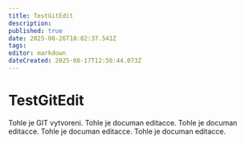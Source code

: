 ```yaml
---
title: TestGitEdit
description: 
published: true
date: 2025-08-26T10:02:37.541Z
tags: 
editor: markdown
dateCreated: 2025-08-17T12:56:44.073Z
---
```


# TestGitEdit
Tohle je GIT vytvoreni.
Tohle je documan editacce.
Tohle je documan editacce.
Tohle je documan editacce.
Tohle je documan editacce.

